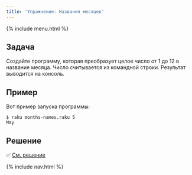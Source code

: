 ```yaml
---
title: 'Упражнение: Названия месяцев'
---
```


{% include menu.html %}

## Задача

Создайте программу, которая преобразует целое число от 1 до 12 в название месяца. Число считывается из командной строки. Результат выводится на консоль.

## Пример

Вот пример запуска программы:

```console
$ raku months-names.raku 5
May
```

## Решение

✅ [См. решение](solution)

{% include nav.html %}